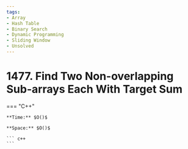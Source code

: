 ```yaml
---
tags:
- Array
- Hash Table
- Binary Search
- Dynamic Programming
- Sliding Window
- Unsolved
---
```



# 1477. Find Two Non-overlapping Sub-arrays Each With Target Sum

=== "C++"

    **Time:** $O()$

    **Space:** $O()$

    ``` c++
    ```